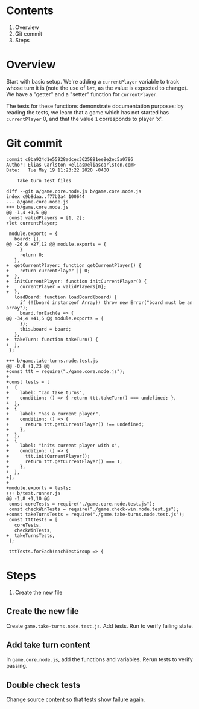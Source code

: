 # Contents
1. Overview
2. Git commit
3. Steps

# Overview
Start with basic setup. We're adding a `currentPlayer` variable to track whose turn it is (note the use of `let`, as the value is expected to change). We have a "getter" and a "setter" function for `currentPlayer`. 

The tests for these functions demonstrate documentation purposes: by reading the tests, we learn that a game which has not started has `currentPlayer` 0, and that the value `1` corresponds to player 'x'.

# Git commit
```
commit c9ba924d1e55928adcec3625881ee8e2ec5a0786
Author: Elias Carlston <elias@eliascarlston.com>
Date:   Tue May 19 11:23:22 2020 -0400

    Take turn test files

diff --git a/game.core.node.js b/game.core.node.js
index c9b8daa..f77b2a4 100644
--- a/game.core.node.js
+++ b/game.core.node.js
@@ -1,4 +1,5 @@
 const validPlayers = [1, 2];
+let currentPlayer;
 
 module.exports = {
   board: [],
@@ -26,6 +27,12 @@ module.exports = {
     }
     return 0;
   },
+  getCurrentPlayer: function getCurrentPlayer() {
+    return currentPlayer || 0;
+  },
+  initCurrentPlayer: function initCurrentPlayer() {
+    currentPlayer = validPlayers[0];
+  },
   loadBoard: function loadBoard(board) {
     if (!(board instanceof Array)) throw new Error("board must be an array");
     board.forEach(e => {
@@ -34,4 +41,6 @@ module.exports = {
     });
     this.board = board;
   },
+  takeTurn: function takeTurn() {
+  },
 };

+++ b/game.take-turns.node.test.js
@@ -0,0 +1,23 @@
+const ttt = require("./game.core.node.js");
+
+const tests = [
+  {
+    label: "can take turns",
+    condition: () => { return ttt.takeTurn() === undefined; },
+  },
+  {
+    label: "has a current player",
+    condition: () => { 
+      return ttt.getCurrentPlayer() !== undefined; 
+    },
+  },
+  {
+    label: "inits current player with x",
+    condition: () => { 
+      ttt.initCurrentPlayer();
+      return ttt.getCurrentPlayer() === 1; 
+    },
+  },
+];
+
+module.exports = tests;
+++ b/test.runner.js
@@ -1,8 +1,10 @@
 const coreTests = require("./game.core.node.test.js");
 const checkWinTests = require("./game.check-win.node.test.js");
+const takeTurnsTests = require("./game.take-turns.node.test.js");
 const tttTests = [
   coreTests,
   checkWinTests,
+  takeTurnsTests,
 ];
 
 tttTests.forEach(eachTestGroup => {
```

# Steps
1. Create the new file

## Create the new file
Create `game.take-turns.node.test.js`.  Add tests. Run to verify failing state. 

## Add take turn content
In `game.core.node.js`, add the functions and variables. Rerun tests to verify passing. 

## Double check tests
Change source content so that tests show failure again. 
